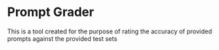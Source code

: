 # Prompt Grader

This is a tool created for the purpose of rating the accuracy of provided prompts against the provided test sets
